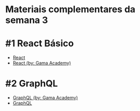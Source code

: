 # Materiais complementares da semana 3
# #1 React Básico

* [React](https://pt-br.reactjs.org)
* [React (by: Gama Academy)](https://drive.google.com/file/d/15qogIQKXJf7fznQ5-BVDem_IZCPsuZVZ/view)

# #2 GraphQL

* [GraphQL (by: Gama Academy)](https://drive.google.com/file/d/1TQIEiYUb1pxbE-_yoqPmqg25Ebpd_L9T/view)
* [GraphQL](https://graphql.org)
